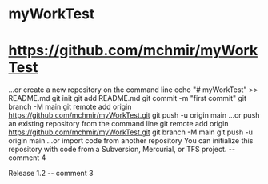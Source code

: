 # myWorkTest
# https://github.com/mchmir/myWorkTest


…or create a new repository on the command line
echo "# myWorkTest" >> README.md
git init
git add README.md
git commit -m "first commit"
git branch -M main
git remote add origin https://github.com/mchmir/myWorkTest.git
git push -u origin main
…or push an existing repository from the command line
git remote add origin https://github.com/mchmir/myWorkTest.git
git branch -M main
git push -u origin main
…or import code from another repository
You can initialize this repository with code from a Subversion, Mercurial, or TFS project. -- comment 4


Release 1.2
-- comment 3
